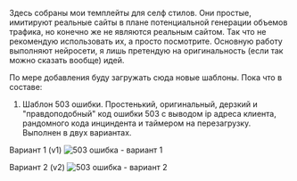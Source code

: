 Здесь собраны мои темплейты для селф стилов. Они простые, имитируют реальные сайты в плане потенциальной генерации объемов трафика, но конечно же не являются реальным сайтом. Так что не рекомендую использовать их, а просто посмотрите. Основную работу выполняют нейросети, я лишь претендую на оригинальность (если так можно сказать вообще) идей.

По мере добавления буду загружать сюда новые шаблоны. Пока что в составе:

1. Шаблон 503 ошибки. Простенький, оригинальный, дерзкий и "правдоподобный" код ошибки 503 с выводом ip адреса клиента, рандомного кода инциндента и таймером на перезагрузку. Выполнен в двух вариантах.

Вариант 1 (v1)
![503 ошибка - вариант 1](https://i.imgur.com/EunQwfa.png)

Вариант 2 (v2)
![503 ошибка - вариант 2](https://i.imgur.com/n5imD3l.png)
